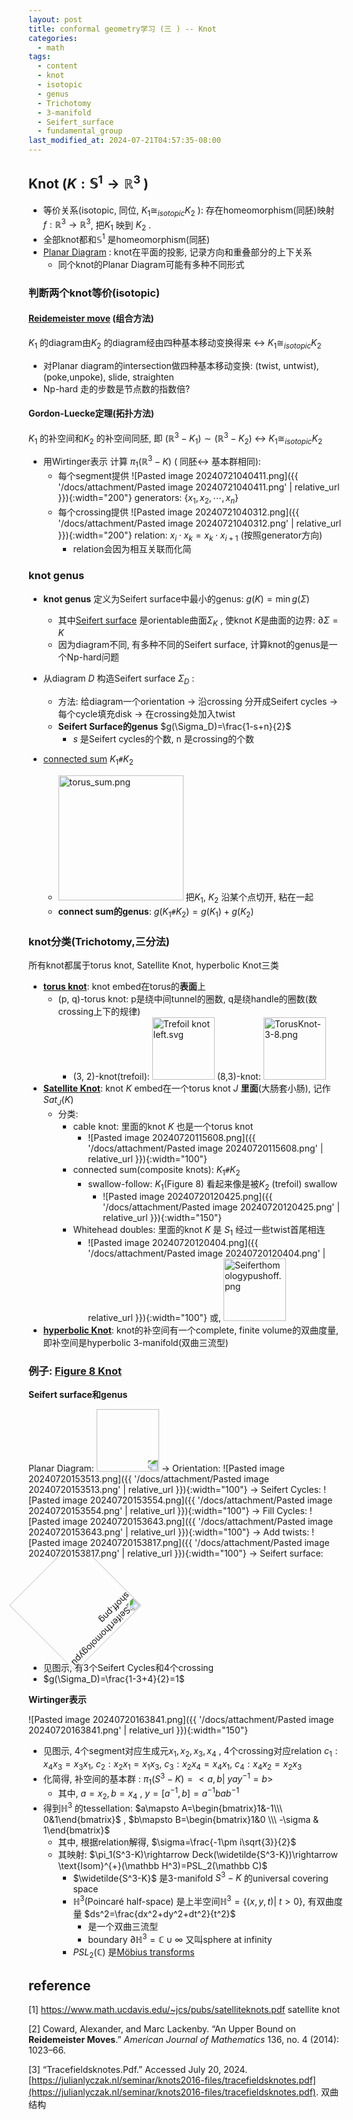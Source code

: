 ```yaml
---
layout: post
title: conformal geometry学习 (三 ) -- Knot
categories:
  - math
tags:
  - content
  - knot
  - isotopic
  - genus
  - Trichotomy
  - 3-manifold
  - Seifert_surface
  - fundamental_group
last_modified_at: 2024-07-21T04:57:35-08:00
---
```

## Knot ($K: \mathbb S^1\rightarrow \mathbb R^3$ )

- 等价关系(isotopic, 同位, $K_1\cong_{isotopic} K_2$ ): 存在homeomorphism(同胚)映射 $f:\mathbb R^3\rightarrow \mathbb R^3$, 把$K_1$ 映到 $K_2$ .
- 全部knot都和$\mathbb S^1$ 是homeomorphism(同胚)
- [Planar Diagram](https://katlas.org/wiki/Planar_Diagrams) : knot在平面的投影, 记录方向和重叠部分的上下关系
	- 同个knot的Planar Diagram可能有多种不同形式


### 判断两个knot等价(isotopic)

####  [Reidemeister move](https://mathworld.wolfram.com/ReidemeisterMoves.html) (组合方法)

$K_1$ 的diagram由$K_2$ 的diagram经由四种基本移动变换得来 <-> $K_1\cong_{isotopic} K_2$

- 对Planar diagram的intersection做四种基本移动变换: (twist, untwist), (poke,unpoke), slide, straighten
- Np-hard 走的步数是节点数的指数倍?

#### Gordon-Luecke定理(拓扑方法)

$K_1$  的补空间和$K_2$ 的补空间同胚, 即 $(\mathbb R^3- K_1)\sim (\mathbb R^3-K_2)$  <-> $K_1\cong_{isotopic} K_2$

-  用Wirtinger表示 计算 $\pi_1(\mathbb R^3-K)$ ( 同胚<-> 基本群相同): 
	- 每个segment提供 ![Pasted image 20240721040411.png]({{ '/docs/attachment/Pasted image 20240721040411.png' | relative_url }}){:width="200"} generators: $\lbrace x_1,x_2,\cdots,x_n\rbrace$ 
	- 每个crossing提供 ![Pasted image 20240721040312.png]({{ '/docs/attachment/Pasted image 20240721040312.png' | relative_url }}){:width="200"} relation: $x_i\cdot x_k=x_k\cdot x_{i+1}$ (按照generator方向)
		- relation会因为相互关联而化简


### knot genus

- **knot genus** 定义为Seifert surface中最小的genus: $g(K)=\min g(\Sigma)$ 
	- 其中[Seifert surface](https://en.wikipedia.org/wiki/Seifert_surface) 是orientable曲面$\Sigma_K$ , 使knot $K$是曲面的边界: $\partial \Sigma=K$ 
	- 因为diagram不同, 有多种不同的Seifert surface, 计算knot的genus是一个Np-hard问题

- 从diagram $D$ 构造Seifert surface $\Sigma_D$ :
	- 方法: 给diagram一个orientation -> 沿crossing 分开成Seifert cycles -> 每个cycle填充disk -> 在crossing处加入twist
	- **Seifert Surface的genus** $g(\Sigma_D)=\frac{1-s+n}{2}$ 
		- $s$ 是Seifert cycles的个数, n 是crossing的个数

- [connected sum](https://mathworld.wolfram.com/KnotSum.html#:~:text=Two%20oriented%20knots%20(or%20links,40).) $K_1 \texttt{\#} K_2$ 
	- <a href="https://mathworld.wolfram.com/KnotSum.html#:~:text=Two%20oriented%20knots%20(or%20links,40)."><img src="https://mathworld.wolfram.com/images/eps-svg/KnotSum_700.svg" alt="torus_sum.png"  width="200"></a> 把$K_1$, $K_2$ 沿某个点切开, 粘在一起
	- **connect sum的genus**: $g(K_1 \texttt{\#} K_2)=g(K_1)+g(K_2)$ 

### knot分类(Trichotomy,三分法)

所有knot都属于torus knot, Satellite Knot, hyperbolic Knot三类

-  **[torus knot](https://en.wikipedia.org/wiki/Torus_knot)**: knot embed在torus的**表面**上
	- (p, q)-torus knot: p是绕中间tunnel的圈数, q是绕handle的圈数(数crossing上下的规律)
		- (3, 2)-knot(trefoil): <a href="https://commons.wikimedia.org/wiki/File:Trefoil_knot_left.svg#/media/File:Trefoil_knot_left.svg"><img src="https://upload.wikimedia.org/wikipedia/commons/5/5c/Trefoil_knot_left.svg" alt="Trefoil knot left.svg" width="100"></a> (8,3)-knot: <a href="https://commons.wikimedia.org/wiki/File:TorusKnot-3-8.png#/media/File:TorusKnot-3-8.png"><img src="https://upload.wikimedia.org/wikipedia/commons/c/c3/TorusKnot-3-8.png" alt="TorusKnot-3-8.png"  width="100"></a> 
- **[Satellite Knot](https://en.wikipedia.org/wiki/Satellite_knot)**: knot $K$ embed在一个torus knot $J$ **里面**(大肠套小肠), 记作$Sat_J(K)$ 
	- 分类:
		- cable knot: 里面的knot $K$ 也是一个torus knot
			- ![Pasted image 20240720115608.png]({{ '/docs/attachment/Pasted image 20240720115608.png' | relative_url }}){:width="100"} 
		- connected sum(composite knots): $K_1 \texttt{\#} K_2$ 
			- swallow-follow: $K_1$(Figure 8) 看起来像是被$K_2$ (trefoil) swallow
				- ![Pasted image 20240720120425.png]({{ '/docs/attachment/Pasted image 20240720120425.png' | relative_url }}){:width="150"} 
		- Whitehead doubles: 里面的knot $K$ 是 $S_1$ 经过一些twist首尾相连
			- ![Pasted image 20240720120404.png]({{ '/docs/attachment/Pasted image 20240720120404.png' | relative_url }}){:width="100"} 或, <a href="https://www.researchgate.net/figure/A-Whitehead-double-of-a-trefoil-knot-is-a-satellite-knot-whose-companion-knot-is-a_fig10_339015556"><img src="https://www.researchgate.net/profile/Makoto-Sakuma/publication/339015556/figure/fig10/AS:897362012680193@1590959184100/A-Whitehead-double-of-a-trefoil-knot-is-a-satellite-knot-whose-companion-knot-is-a.png" alt="Seiferthomologypushoff.png" width="100"></a> 
- **[hyperbolic Knot](https://mathworld.wolfram.com/HyperbolicKnot.html)**: knot的补空间有一个complete, finite volume的双曲度量, 即补空间是hyperbolic 3-manifold(双曲三流型)



### 例子: [Figure 8 Knot](https://mathworld.wolfram.com/FigureEightKnot.html) 

**Seifert surface和genus**

Planar Diagram: <a href="https://mathworld.wolfram.com/FigureEightKnot.html"><img src="https://mathworld.wolfram.com/images/eps-svg/FigureEightKnot_700.svg"  width="100" style="transform: rotate(180deg);"></a>  -> Orientation: ![Pasted image 20240720153513.png]({{ '/docs/attachment/Pasted image 20240720153513.png' | relative_url }}){:width="100"} -> Seifert Cycles: ![Pasted image 20240720153554.png]({{ '/docs/attachment/Pasted image 20240720153554.png' | relative_url }}){:width="100"} -> Fill Cycles: ![Pasted image 20240720153643.png]({{ '/docs/attachment/Pasted image 20240720153643.png' | relative_url }}){:width="100"} -> Add twists: ![Pasted image 20240720153817.png]({{ '/docs/attachment/Pasted image 20240720153817.png' | relative_url }}){:width="100"} -> Seifert surface:  <a href="https://en.wikipedia.org/wiki/File:Seiferthomologypushoff.png#/media/File:Seiferthomologypushoff.png"><img src="https://upload.wikimedia.org/wikipedia/en/9/91/Seiferthomologypushoff.png" alt="Seiferthomologypushoff.png" width="150" style="transform: rotate(135deg);"></a>

- 见图示, 有3个Seifert Cycles和4个crossing
- $g(\Sigma_D)=\frac{1-3+4}{2}=1$ 

**Wirtinger表示**

![Pasted image 20240720163841.png]({{ '/docs/attachment/Pasted image 20240720163841.png' | relative_url }}){:width="150"} 

- 见图示, 4个segment对应生成元$x_1,x_2,x_3,x_4$ , 4个crossing对应relation $c_1: x_4x_3=x_3x_1$, $c_2:x_2x_1=x_1x_3$, $c_3:x_2x_4=x_4x_1$, $c_4: x_4x_2=x_2x_3$  
- 化简得, 补空间的基本群 : $\pi_1(S^3-K)=<a,b\vert\ yay^{-1}=b>$ 
	- 其中, $a=x_2, b=x_4$ , $y=[a^{-1},b]=a^{-1}bab^{-1}$ 
- 得到$\mathbb H^3$ 的tessellation: $a\mapsto A=\begin{bmatrix}1&-1\\\ 0&1\end{bmatrix}$ , $b\mapsto B=\begin{bmatrix}1&0 \\\ -\sigma & 1\end{bmatrix}$ 
	- 其中,  根据relation解得,  $\sigma=\frac{-1\pm i\sqrt{3}}{2}$ 
	- 其映射: $\pi_1(S^3-K)\rightarrow Deck(\widetilde{S^3-K})\rightarrow \text{Isom}^{+}(\mathbb H^3)=PSL_2(\mathbb C)$ 
		- $\widetilde{S^3-K}$ 是3-manifold $S^3-K$ 的universal covering space
		- $\mathbb H^3$(Poincaré half-space) 是上半空间$\mathbb H^3=\lbrace(x,y,t)\vert\ t>0\rbrace$, 有双曲度量 $ds^2=\frac{dx^2+dy^2+dt^2}{t^2}$ 
			- 是一个双曲三流型
			- boundary $\partial \mathbb H^3=\mathbb C\cup\infty$ 又叫sphere at infinity
		- $PSL_2(\mathbb C)$ 是[Möbius transforms](https://en.wikipedia.org/wiki/Möbius_transformation) 




## reference
<span id="ref"></span>

[1] https://www.math.ucdavis.edu/~jcs/pubs/satelliteknots.pdf satellite knot

[2] Coward, Alexander, and Marc Lackenby. “An Upper Bound on **Reidemeister Moves**.” _American Journal of Mathematics_ 136, no. 4 (2014): 1023–66.

[3] “Tracefieldsknotes.Pdf.” Accessed July 20, 2024. [https://julianlyczak.nl/seminar/knots2016-files/tracefieldsknotes.pdf](https://julianlyczak.nl/seminar/knots2016-files/tracefieldsknotes.pdf). 双曲结构

